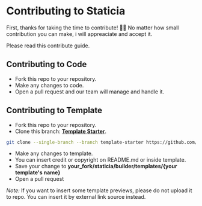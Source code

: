 # Contributing to Staticia
First, thanks for taking the time to contribute! 🎉🎊
No matter how small contribution you can make, i will appreaciate and accept it.

Please read this contribute guide.

## Contributing to Code
- Fork this repo to your repository.
- Make any changes to code.
- Open a pull request and our team will manage and handle it.

## Contributing to Template
- Fork this repo to your repository.
- Clone this branch: **[Template Starter](https://github.com/arsandev/staticia/tree/template-starter)**.
```sh
git clone --single-branch --branch template-starter https://github.com/arsandev/staticia.git
```
- Make any changes to template.
- You can insert credit or copyright on README.md or inside template.
- Save your change to **your_fork/staticia/builder/templates/{your template's name}**
- Open a pull request

*Note:* If you want to insert some template previews, please do not upload it to repo. You can insert it by external link source instead.
